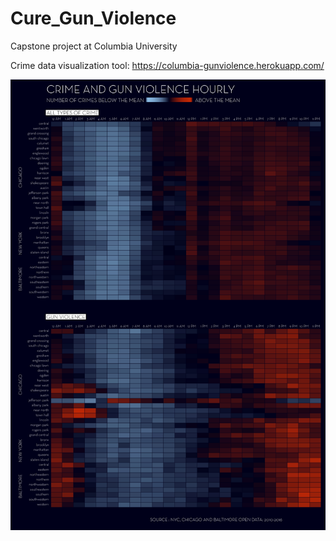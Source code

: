 # Cure_Gun_Violence
Capstone project at Columbia University


Crime data visualization tool: https://columbia-gunviolence.herokuapp.com/


![Hourly gun and crime violence analysis](https://github.com/gary159/Cure_Gun_Violence/blob/master/processing/sketch_161113_ActivityMatrix/hour_violence_NYCHIBA.jpg)
